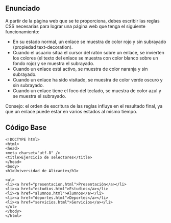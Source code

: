 
## Enunciado
A partir de la página web que se te proporciona, debes escribir las reglas CSS necesarias para lograr una página web que tenga el siguiente funcionamiento:

*   En su estado normal, un enlace se muestra de color rojo y sin subrayado (propiedad text-decoration).
*   Cuando el usuario sitúa el cursor del ratón sobre un enlace, se invierten los colores (el texto del enlace se muestra con color blanco sobre un fondo rojo) y se muestra el subrayado.
*   Cuando un enlace está activo, se muestra de color naranja y sin subrayado.
*   Cuando un enlace ha sido visitado, se muestra de color verde oscuro y sin subrayado.
*   Cuando un enlace tiene el foco del teclado, se muestra de color azul y se muestra el subrayado.

Consejo: el orden de escritura de las reglas influye en el resultado final, ya que un enlace puede estar en varios estados al mismo tiempo.

## Código Base
````
<!DOCTYPE html>
<html>
<head>
<meta charset="utf-8" />
<title>Ejercicio de selectores</title>
</head>
<body>
<h1>Universidad de Alicante</h1>

<ul>
<li><a href="presentacion.html">Presentación</a></li>
<li><a href="estudios.html">Estudios</a></li>
<li><a href="alumnos.html">Alumnos</a></li>
<li><a href="deportes.html">Deportes</a></li>
<li><a href="servicios.html">Servicios</a></li>
</ul>
</body>
</html>
````
